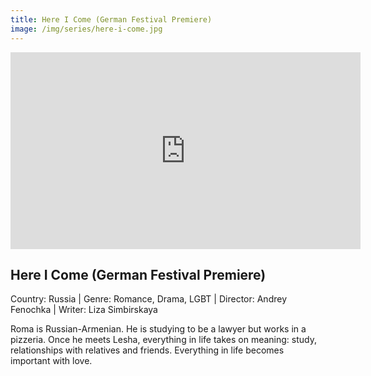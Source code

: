 ```yaml
---
title: Here I Come (German Festival Premiere)
image: /img/series/here-i-come.jpg
---
```

<iframe width="560" height="315" src="https://www.youtube-nocookie.com/embed/HyLl9qvSZrM" frameborder="0" allow="accelerometer; autoplay; encrypted-media; gyroscope; picture-in-picture" allowfullscreen></iframe>

## Here I Come (German Festival Premiere)
Country: Russia | Genre: Romance, Drama, LGBT |
Director: Andrey Fenochka | Writer: Liza Simbirskaya

Roma is Russian-Armenian. He is studying to be a lawyer but works in a pizzeria. Once he meets Lesha, everything in life takes on meaning: study, relationships with relatives and friends. Everything in life becomes important with love.